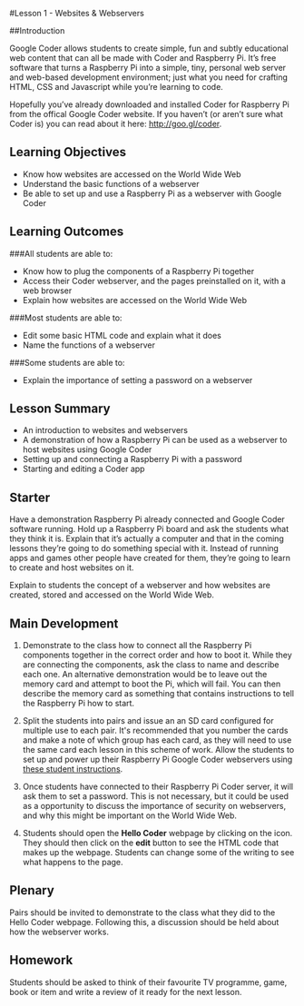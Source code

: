 #Lesson 1 - Websites & Webservers

##Introduction

Google Coder allows students to create simple, fun and subtly educational web content that can all be made with Coder and Raspberry Pi. It’s free software that turns a Raspberry Pi into a simple, tiny, personal web server and web-based development environment; just what you need for crafting HTML, CSS and Javascript while you’re learning to code.

Hopefully you’ve already downloaded and installed Coder for Raspberry Pi from the offical Google Coder website. If you haven’t (or aren’t sure what Coder is) you can read about it here: http://goo.gl/coder. 

## Learning Objectives

- Know how websites are accessed on the World Wide Web
- Understand the basic functions of a webserver
- Be able to set up and use a Raspberry Pi as a webserver with Google Coder

## Learning Outcomes

###All students are able to:

- Know how to plug the components of a Raspberry Pi together
- Access their Coder webserver, and the pages preinstalled on it, with a web browser
- Explain how websites are accessed on the World Wide Web

###Most students are able to:

- Edit some basic HTML code and explain what it does
- Name the functions of a webserver

###Some students are able to:

- Explain the importance of setting a password on a webserver

## Lesson Summary

- An introduction to websites and webservers
- A demonstration of how a Raspberry Pi can be used as a webserver to host websites using Google Coder
- Setting up and connecting a Raspberry Pi with a password
- Starting and editing a Coder app

## Starter
Have a demonstration Raspberry Pi already connected and Google Coder software running. Hold up a Raspberry Pi board and ask the students what they think it is. Explain that it’s actually a computer and that in the coming lessons they’re going to do something special with it. Instead of running apps and games other people have created for them, they’re going to learn to create and host websites on it.

Explain to students the concept of a webserver and how websites are created, stored and accessed on the World Wide Web.

## Main Development

1. Demonstrate to the class how to connect all the Raspberry Pi components together in the correct order and how to boot it. While they are connecting the components, ask the class to name and describe each one. An alternative demonstration would be to leave out the memory card and attempt to boot the Pi, which will fail. You can then describe the memory card as something that contains instructions to tell the Raspberry Pi how to start.

2. Split the students into pairs and issue an an SD card configured for multiple use to each pair. It's recommended that you number the cards and make a note of which group has each card, as they will need to use the same card each lesson in this scheme of work. Allow the students to set up and power up their Raspberry Pi Google Coder webservers using [these student instructions](/Lesson-1/student-instructions.md).

3. Once students have connected to their Raspberry Pi Coder server, it will ask them to set a password. This is not necessary, but it could be used as a opportunity to discuss the importance of security on webservers, and why this might be important on the World Wide Web.

4. Students should open the **Hello Coder** webpage by clicking on the icon. They should then click on the **edit** button to see the HTML code that makes up the webpage. Students can change some of the writing to see what happens to the page.

## Plenary

Pairs should be invited to demonstrate to the class what they did to the Hello Coder webpage. Following this, a discussion should be held about how the webserver works.

## Homework

Students should be asked to think of their favourite TV programme, game, book or item and write a review of it ready for the next lesson.

